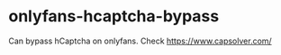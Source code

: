 # onlyfans-hcaptcha-bypass
Can bypass hCaptcha on onlyfans. Check https://www.capsolver.com/ 












































                                                                                                               